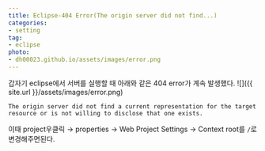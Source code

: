 ```yaml
---
title: Eclipse-404 Error(The origin server did not find...)
categories:
- setting
tag:
- eclipse
photo:
- dh00023.github.io/assets/images/error.png
---
```


갑자기 eclipse에서 서버를 실행할 때 아래와 같은 404 error가 계속 발생했다.
![]({{ site.url }}/assets/images/error.png)
```
The origin server did not find a current representation for the target resource or is not willing to disclose that one exists.
```

이때 project우클릭 → properties → Web Project Settings → Context root를 `/`로 변경해주면된다.